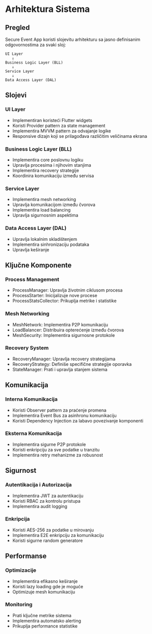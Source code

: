 # Arhitektura Sistema

## Pregled

Secure Event App koristi slojevitu arhitekturu sa jasno definisanim odgovornostima za svaki sloj:

```
UI Layer
   ↓
Business Logic Layer (BLL)
   ↓
Service Layer
   ↓
Data Access Layer (DAL)
```

## Slojevi

### UI Layer
- Implementiran koristeći Flutter widgets
- Koristi Provider pattern za state management
- Implementira MVVM pattern za odvajanje logike
- Responsive dizajn koji se prilagođava različitim veličinama ekrana

### Business Logic Layer (BLL)
- Implementira core poslovnu logiku
- Upravlja procesima i njihovim stanjima
- Implementira recovery strategije
- Koordinira komunikaciju između servisa

### Service Layer
- Implementira mesh networking
- Upravlja komunikacijom između čvorova
- Implementira load balancing
- Upravlja sigurnosnim aspektima

### Data Access Layer (DAL)
- Upravlja lokalnim skladištenjem
- Implementira sinhronizaciju podataka
- Upravlja keširanje

## Ključne Komponente

### Process Management
- ProcessManager: Upravlja životnim ciklusom procesa
- ProcessStarter: Inicijalizuje nove procese
- ProcessStatsCollector: Prikuplja metrike i statistike

### Mesh Networking
- MeshNetwork: Implementira P2P komunikaciju
- LoadBalancer: Distribuira opterećenje između čvorova
- MeshSecurity: Implementira sigurnosne protokole

### Recovery System
- RecoveryManager: Upravlja recovery strategijama
- RecoveryStrategy: Definiše specifične strategije oporavka
- StateManager: Prati i upravlja stanjem sistema

## Komunikacija

### Interna Komunikacija
- Koristi Observer pattern za praćenje promena
- Implementira Event Bus za asinhronu komunikaciju
- Koristi Dependency Injection za labavo povezivanje komponenti

### Eksterna Komunikacija
- Implementira sigurne P2P protokole
- Koristi enkripciju za sve podatke u tranzitu
- Implementira retry mehanizme za robusnost

## Sigurnost

### Autentikacija i Autorizacija
- Implementira JWT za autentikaciju
- Koristi RBAC za kontrolu pristupa
- Implementira audit logging

### Enkripcija
- Koristi AES-256 za podatke u mirovanju
- Implementira E2E enkripciju za komunikaciju
- Koristi sigurne random generatore

## Performanse

### Optimizacije
- Implementira efikasno keširanje
- Koristi lazy loading gde je moguće
- Optimizuje mesh komunikaciju

### Monitoring
- Prati ključne metrike sistema
- Implementira automatsko alerting
- Prikuplja performance statistike 